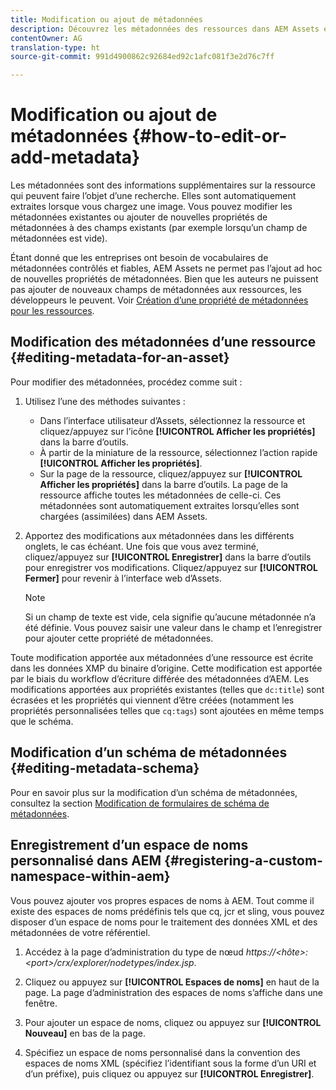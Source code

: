 ```yaml
---
title: Modification ou ajout de métadonnées
description: Découvrez les métadonnées des ressources dans AEM Assets et les différentes façons de les modifier.
contentOwner: AG
translation-type: ht
source-git-commit: 991d4900862c92684ed92c1afc081f3e2d76c7ff

---
```



# Modification ou ajout de métadonnées {#how-to-edit-or-add-metadata}

Les métadonnées sont des informations supplémentaires sur la ressource qui peuvent faire l’objet d’une recherche. Elles sont automatiquement extraites lorsque vous chargez une image. Vous pouvez modifier les métadonnées existantes ou ajouter de nouvelles propriétés de métadonnées à des champs existants (par exemple lorsqu’un champ de métadonnées est vide).

Étant donné que les entreprises ont besoin de vocabulaires de métadonnées contrôlés et fiables, AEM Assets ne permet pas l’ajout ad hoc de nouvelles propriétés de métadonnées. Bien que les auteurs ne puissent pas ajouter de nouveaux champs de métadonnées aux ressources, les développeurs le peuvent. Voir [Création d’une propriété de métadonnées pour les ressources](meta-edit.md#editing-metadata-schema).

## Modification des métadonnées d’une ressource   {#editing-metadata-for-an-asset}

Pour modifier des métadonnées, procédez comme suit :

1. Utilisez l’une des méthodes suivantes :

   * Dans l’interface utilisateur d’Assets, sélectionnez la ressource et cliquez/appuyez sur l’icône **[!UICONTROL Afficher les propriétés]** dans la barre d’outils.
   * À partir de la miniature de la ressource, sélectionnez l’action rapide **[!UICONTROL Afficher les propriétés]**.
   * Sur la page de la ressource, cliquez/appuyez sur **[!UICONTROL Afficher les propriétés]** dans la barre d’outils.
   La page de la ressource affiche toutes les métadonnées de celle-ci. Ces métadonnées sont automatiquement extraites lorsqu’elles sont chargées (assimilées) dans AEM Assets.

1. Apportez des modifications aux métadonnées dans les différents onglets, le cas échéant. Une fois que vous avez terminé, cliquez/appuyez sur **[!UICONTROL Enregistrer]** dans la barre d’outils pour enregistrer vos modifications. Cliquez/appuyez sur **[!UICONTROL Fermer]** pour revenir à l’interface web d’Assets.

   >[!NOTE]
   >
   >Si un champ de texte est vide, cela signifie qu’aucune métadonnée n’a été définie. Vous pouvez saisir une valeur dans le champ et l’enregistrer pour ajouter cette propriété de métadonnées.

Toute modification apportée aux métadonnées d’une ressource est écrite dans les données XMP du binaire d’origine. Cette modification est apportée par le biais du workflow d’écriture différée des métadonnées d’AEM. Les modifications apportées aux propriétés existantes (telles que `dc:title`) sont écrasées et les propriétés qui viennent d’être créées (notamment les propriétés personnalisées telles que `cq:tags`) sont ajoutées en même temps que le schéma.

<!-- XMP write-back is supported and enabled for the platforms and file formats described in technical requirements. -->

## Modification d’un schéma de métadonnées {#editing-metadata-schema}

Pour en savoir plus sur la modification d’un schéma de métadonnées, consultez la section [Modification de formulaires de schéma de métadonnées](metadata-schemas.md#edit-metadata-schema-forms).

## Enregistrement d’un espace de noms personnalisé dans AEM {#registering-a-custom-namespace-within-aem}

Vous pouvez ajouter vos propres espaces de noms à AEM. Tout comme il existe des espaces de noms prédéfinis tels que cq, jcr et sling, vous pouvez disposer d’un espace de noms pour le traitement des données XML et des métadonnées de votre référentiel.

1. Accédez à la page d’administration du type de nœud *https://&lt;hôte>:&lt;port>/crx/explorer/nodetypes/index.jsp*.
1. Cliquez ou appuyez sur **[!UICONTROL Espaces de noms]** en haut de la page. La page d’administration des espaces de noms s’affiche dans une fenêtre.

1. Pour ajouter un espace de noms, cliquez ou appuyez sur **[!UICONTROL Nouveau]** en bas de la page.
1. Spécifiez un espace de noms personnalisé dans la convention des espaces de noms XML (spécifiez l’identifiant sous la forme d’un URI et d’un préfixe), puis cliquez ou appuyez sur **[!UICONTROL Enregistrer]**.
